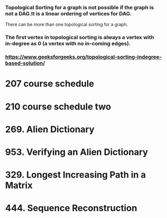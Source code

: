 ### Topological Sorting for a graph is not possible if the graph is not a DAG.It is a linear ordering of vertices for DAG.
There can be more than one topological sorting for a graph. 
### The first vertex in topological sorting is always a vertex with in-degree as 0 (a vertex with no in-coming edges).
### https://www.geeksforgeeks.org/topological-sorting-indegree-based-solution/


# 207  course schedule
# 210  course schedule two 
# 269. Alien Dictionary
# 953. Verifying an Alien Dictionary 
# 329. Longest Increasing Path in a Matrix
# 444. Sequence Reconstruction
